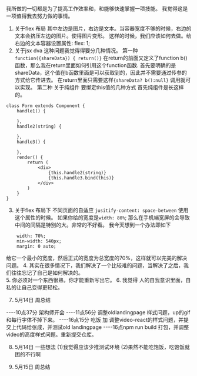 我所做的一切都是为了提高工作效率和，和能够快速掌握一项技能。
我觉得这是一项值得我去努力做的事情。
1. 关于flex 布局 
其中左边是图片，右边是文本。当容器宽度不够的时候，右边的文本会挤压左边的图片。使得图片变形。
这样的时候，我们应该如何去做。给右边的文本容器设置属性: flex: 1;
2. 关于jsx dva
这种问题我觉得得要分几种情况。
第一种
`function({shareData}) { return()}`  在return的前面又定义了function b()函数，那么我在return里面如何引用这个function函数.
首先要明确的是shareData，这个值在b函数里面是可以获取到的，因此并不需要通过传参的方式给它传进去。
在return里面只需要这样`{shareData? b():null}` 调用就可以实现。
第二种
关于纯组件
要绑定this值的几种方式
首先纯组件是长这样的。
```
class Form extends Component {
	handle1() {

	},
	handle2(string) {

	},
	handle3() {

	},
	render() {
		return (
			<div>
				{this.handle2(string)}
				{this.handle3.bind(this)}
			</div>
		)
	}
}
```
3. 关于flex 布局下
不同页面的自适应
`jusitify-content: space-between` 使用这个属性的时候。
如果你给的宽度是`width: 80%`; 那么在手机端宽屏的会导致中间的间隔是特别的大。非常的不好看。
我今天想到一个办法即如下
```
    width: 70%;
	min-width: 540px;
	margin: 0 auto;
```
给它一个最小的宽度，然后正式的宽度为总宽度的70%，这样就可以完美的解决问题。
4. 其实在很多情况下，我们解决了一个比较难的问题，当解决了之后，我们往往忘记了自己是如何解决的。\
5. 你必须对一个东西很熟，你才能重新写出它。
6. 我觉得 人的自我意识里面，自私的让自己变得更轻松。

7. 5月14日 周总结

----10点37分 架构师开会
----11点56分 调整oldlandingpage 样式问题，up的gif 和每行字体不掉下来。
----16点15分 吃饭 加 调整video-react的样式问题，并提交上代码给张成，并测试old landingpage
----16点npm run build 打包，并调整video的高度样式问题。重新提交仓库。

8. 5月14日 一些想法
 (1)我觉得应该少推测试环境
 (2)果然不能吃饱饭，吃饱饭就困的不行啊

9. 5月15日 周总结





